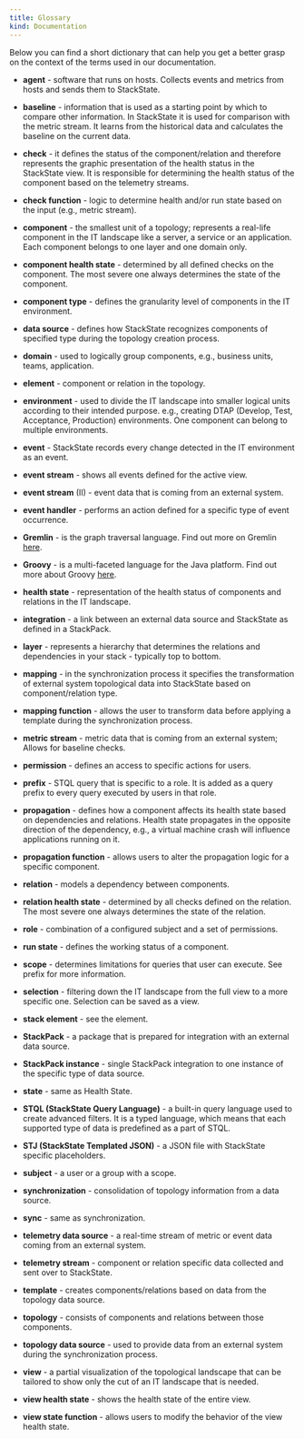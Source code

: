 ```yaml
---
title: Glossary
kind: Documentation
---
```



Below you can find a short dictionary that can help you get a better grasp on the context of the terms used in our documentation.


* __agent__ - software that runs on hosts. Collects events and metrics from hosts and sends them to StackState.

* __baseline__ - information that is used as a starting point by which to compare other information. In StackState it is used for comparison with the metric stream. It learns from the historical data and calculates the baseline on the current data.

* __check__ - it defines the status of the component/relation and therefore represents the graphic presentation of the health status in the StackState view. It is responsible for determining the health status of the component based on the telemetry streams.

* __check function__ - logic to determine health and/or run state based on the input (e.g., metric stream).  

* __component__ - the smallest unit of a topology; represents a real-life component in the IT landscape like a server, a service or an application. Each component belongs to one layer and one domain only.

* __component health state__ - determined by all defined checks on the component. The most severe one always determines the state of the component.  

* __component type__ - defines the granularity level of components in the IT environment.

* __data source__ - defines how StackState recognizes components of specified type during the topology creation process.

* __domain__ - used to logically group components, e.g., business units, teams, application.

* __element__ - component or relation in the topology.

* __environment__ - used to divide the IT landscape into smaller logical units according to their intended purpose.  e.g., creating DTAP (Develop, Test, Acceptance, Production) environments. One component can belong to multiple environments.

* __event__ - StackState records every change detected in the IT environment as an event.

* __event stream__ - shows all events defined for the active view.

* __event stream__ (II) - event data that is coming from an external system.

* __event handler__ - performs an action defined for a specific type of event occurrence.

* __Gremlin__ - is the graph traversal language. Find out more on Gremlin [here](https://tinkerpop.apache.org/gremlin.html).

* __Groovy__ - is a multi-faceted language for the Java platform. Find out more about Groovy [here](https://groovy-lang.org/).

* __health state__ -  representation of the health status of components and relations in the IT landscape.

* __integration__ - a link between an external data source and StackState as defined in a StackPack.

* __layer__ - represents a hierarchy that determines the relations and dependencies in your stack - typically top to bottom.

* __mapping__ - in the synchronization process it specifies the transformation of external system topological data into StackState based on component/relation type.

* __mapping function__ - allows the user to transform data before applying a template during the synchronization process.

* __metric stream__ - metric data that is coming from an external system; Allows for baseline checks.

* __permission__ - defines an access to specific actions for users.

* __prefix__ - STQL query that is specific to a role. It is added as a query prefix to every query executed by users in that role.

* __propagation__ - defines how a component affects its health state based on dependencies and relations. Health state propagates in the opposite direction of the dependency, e.g., a virtual machine crash will influence applications running on it.

* __propagation function__ - allows users to alter the propagation logic for a specific component.

* __relation__ - models a dependency between components.

* __relation health state__ - determined by all checks defined on the relation. The most severe one always determines the state of the relation.

* __role__ - combination of a configured subject and a set of permissions.

* __run state__ - defines the working status of a component.

* __scope__ - determines limitations for queries that user can execute. See prefix for more information.  

* __selection__ - filtering down the IT landscape from the full view to a more specific one. Selection can be saved as a view.

* __stack element__ - see the element.

* __StackPack__ - a package that is prepared for integration with an external data source.

* __StackPack instance__ - single StackPack integration to one instance of the specific type of data source.

* __state__ - same as Health State.

* __STQL (StackState Query Language)__ - a built-in query language used to create advanced filters. It is a typed language, which means that each supported type of data is predefined as a part of STQL.

* __STJ (StackState Templated JSON)__ - a JSON file with StackState specific placeholders.

* __subject__ - a user or a group with a scope.

* __synchronization__ - consolidation of topology information from a data source.

* __sync__ - same as synchronization.

* __telemetry data source__ - a real-time stream of metric or event data coming from an external system.

* __telemetry stream__ - component or relation specific data collected and sent over to StackState.

* __template__ - creates components/relations based on data from the topology data source.

* __topology__ - consists of components and relations between those components.

* __topology data source__ - used to provide data from an external system during the synchronization process.

* __view__ - a partial visualization of the topological landscape that can be tailored to show only the cut of an IT landscape that is needed.

* __view health state__ - shows the health state of the entire view.

* __view state function__ - allows users to modify the behavior of the view health state.
